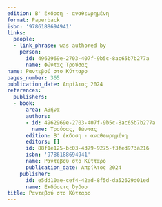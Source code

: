 ```yaml
---
edition: Β' έκδοση - αναθεωρημένη
format: Paperback
isbn: '9786188694941'
links:
  people:
  - link_phrase: was authored by
    person:
      id: 4962969e-2703-407f-9b5c-8ac65b7b277a
      name: Φώντας Τρούσας
name: Ραντεβού στο Κύτταρο
pages_number: 365
publication_date: Απρίλιος 2024
references:
  publishers:
  - book:
      area: Αθήνα
      authors:
      - id: 4962969e-2703-407f-9b5c-8ac65b7b277a
        name: Τρούσας, Φώντας
      edition: Β' έκδοση - αναθεωρημένη
      editors: []
      id: 88f1e125-bc03-4379-9275-f3fed973a216
      isbn: '9786188694941'
      name: Ραντεβού στο Κύτταρο
      publication_date: Απρίλιος 2024
    publisher:
      id: e5dd10ae-cef4-42ad-8f5d-da52629d01ed
      name: Εκδόσεις Όγδοο
title: Ραντεβού στο Κύτταρο
---
```


